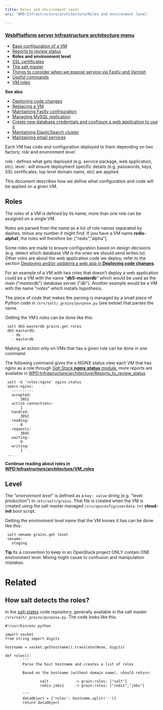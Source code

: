 ```yaml
---
title: Roles and environment level
uri: 'WPD:Infrastructure/architecture/Roles and environment level'

---
```

### [WebPlatform server Infrastructure architecture menu](/WPD:Infrastructure/architecture)

-   [Base configuration of a VM](/WPD:Infrastructure/architecture/Base_configuration_of_a_VM)
-   [Reports to review status](/WPD:Infrastructure/architecture/Reports_to_review_status)
-   **Roles and environment level**
-   [SSL certificates](/WPD:Infrastructure/architecture/SSL_certificates)
-   [The salt master](/WPD:Infrastructure/architecture/The_salt_master)
-   [Things to consider when we expose service via Fastly and Varnish](/WPD:Infrastructure/architecture/Things_to_consider_when_we_expose_service_via_Fastly_and_Varnish)
-   [Useful commands](/WPD:Infrastructure/architecture/Useful_commands)
-   [VM roles](/WPD:Infrastructure/architecture/VM_roles)

**See also**

-   [Deploying code changes](/WPD:Infrastructure/procedures/Deploying_code_changes)
-   [Replacing a VM](/WPD:Infrastructure/procedures/Replacing_a_VM)
-   [Maintaining Fastly configuration](/WPD:Infrastructure/procedures/Maintaining_Varnish_or_Fastly_configuration)
-   [Managing MySQL replication](/WPD:Infrastructure/procedures/Managing_MySQL_replication)
-   [Create new database credentials and configure a web application to use it](/WPD:Infrastructure/procedures/Create_new_database_credentials_configure_a_web_application_to_use_it)
-   [Maintaining ElasticSearch cluster](/WPD:Infrastructure/procedures/Maintaining_ElasticSearch_cluster)
-   [Maintaining email services](/WPD:Infrastructure/procedures/Maintaining_email_services)

Each VM has code and configuration deployed to them depending on two factors; *role* and environment *level*.

role
:   defines what gets deployed (e.g. service package, web application, etc).
level
:   will ensure deployment specific details (e.g. passwords, keys, SSL certificates, top level domain name, etc) are applied.

This document describes how we define what configuration and code will be applied on a given VM.

## Roles

The roles of a VM is defined by its name, more than one role can be assigned on a single VM.

Roles are parsed from the name as a list of role names separated by dashes, minus any number it might find. If you have a VM name **redis-alpha1**, the roles will therefore be: ["redis","alpha"]

Some roles are made to ensure configuration based on design decisions (e.g. detect which database VM is the ones we should send writes to). Other roles are about the web application code we deploy, refer to the section [Deploying and/or updating a web app in **Deploying code changes**](/WPD:Infrastructure/procedures/Deploying_code_changes#Deploying.2Fupdating_a_web_app).

For an example of a VM with two roles that doesn’t deploy a web application could be a VM with the name "**db5-masterdb**" which would be used as the main ("*masterdb*") database server ("*db*"). Another example would be a VM with the name "*notes*" which installs hypothesis.

The piece of code that makes the parsing is managed by a small piece of Python code in `/srv/salt/_grains/purpose.py` (see below) that parses the name.

Getting the VM’s *roles* can be done like this:

     salt db5-masterdb grains.get roles
     db5-masterdb:
       - db
       - masterdb

Making an action only on VMs that has a given role can be done in one command.

The following command gives the a NGINX status view each VM that has *nginx* as a role through [*Salt Stack* **nginx.status** module](http://docs.saltstack.com/en/latest/ref/modules/all/salt.modules.nginx.html#salt.modules.nginx.status), more reports are available in [WPD:Infrastructure/architecture/Reports\_to\_review\_status](/WPD:Infrastructure/architecture/Reports_to_review_status)

     salt -G 'roles:nginx' nginx.status
     specs-nginx:
       ----------
       accepted:
           3052
       active connections:
           1
       handled:
           3052
       reading:
           0
       requests:
           3045
       waiting:
           0
       writing:
           1
     ...

**Continue reading about roles in [WPD:Infrastructure/architecture/VM\_roles](/WPD:Infrastructure/architecture/VM_roles)**

## Level

The "*environment level*" is defined as a `key: value` string (e.g. "level: production") in `/etc/salt/grains`. That file is created when the VM is created using the salt master managed `/srv/opsconfig/userdata.txt` **cloud-init** boot script.

Getting the *environment level* name that the VM knows it has can be done like this:

     salt vmname grains.get level
     vmname:
       staging

**Tip** Its a convention to keep in an OpenStack project ONLY contain ONE environment level. Mixing might cause to confusion and manipulation mistakes.

# Related

## How salt detects the roles?

In the [salt-states](https://github.com/webplatform/salt-states) code repository, generally available in the salt master `/srv/salt/_grains/purpose.py`. The code looks like this.

```
#!/usr/bin/env python

import socket
from string import digits

hostname = socket.gethostname().translate(None, digits)

def roles():
        '''
        Parse the host hostname and creates a list of roles

        Based on the hostname (without domain name), should return:

                salt            -> grain:roles: ["salt"]
                redis-jobs1     -> grain:roles: ["redis","jobs"]

        '''
        dataObject = {'roles': hostname.split('-')}
        return dataObject
```
